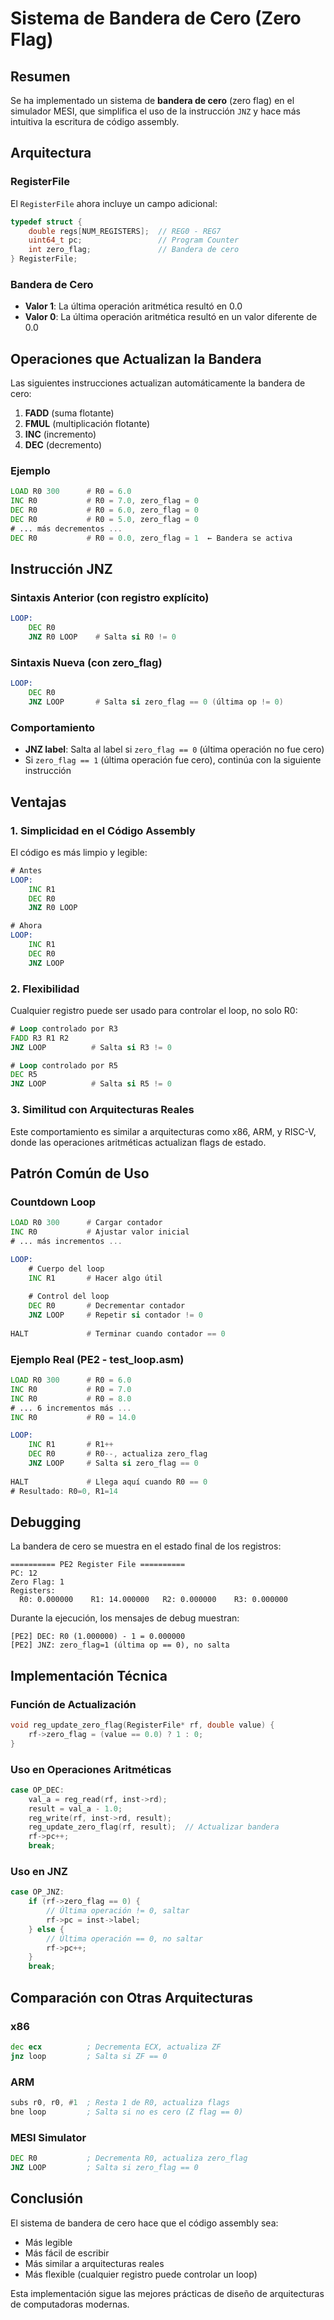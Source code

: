 # Sistema de Bandera de Cero (Zero Flag)

## Resumen

Se ha implementado un sistema de **bandera de cero** (zero flag) en el simulador MESI, que simplifica el uso de la instrucción `JNZ` y hace más intuitiva la escritura de código assembly.

## Arquitectura

### RegisterFile

El `RegisterFile` ahora incluye un campo adicional:

```c
typedef struct {
    double regs[NUM_REGISTERS];  // REG0 - REG7
    uint64_t pc;                 // Program Counter
    int zero_flag;               // Bandera de cero
} RegisterFile;
```

### Bandera de Cero

- **Valor 1**: La última operación aritmética resultó en 0.0
- **Valor 0**: La última operación aritmética resultó en un valor diferente de 0.0

## Operaciones que Actualizan la Bandera

Las siguientes instrucciones actualizan automáticamente la bandera de cero:

1. **FADD** (suma flotante)
2. **FMUL** (multiplicación flotante)
3. **INC** (incremento)
4. **DEC** (decremento)

### Ejemplo

```asm
LOAD R0 300      # R0 = 6.0
INC R0           # R0 = 7.0, zero_flag = 0
DEC R0           # R0 = 6.0, zero_flag = 0
DEC R0           # R0 = 5.0, zero_flag = 0
# ... más decrementos ...
DEC R0           # R0 = 0.0, zero_flag = 1  ← Bandera se activa
```

## Instrucción JNZ

### Sintaxis Anterior (con registro explícito)

```asm
LOOP:
    DEC R0
    JNZ R0 LOOP    # Salta si R0 != 0
```

### Sintaxis Nueva (con zero_flag)

```asm
LOOP:
    DEC R0
    JNZ LOOP       # Salta si zero_flag == 0 (última op != 0)
```

### Comportamiento

- **JNZ label**: Salta al label si `zero_flag == 0` (última operación no fue cero)
- Si `zero_flag == 1` (última operación fue cero), continúa con la siguiente instrucción

## Ventajas

### 1. Simplicidad en el Código Assembly

El código es más limpio y legible:

```asm
# Antes
LOOP:
    INC R1
    DEC R0
    JNZ R0 LOOP

# Ahora
LOOP:
    INC R1
    DEC R0
    JNZ LOOP
```

### 2. Flexibilidad

Cualquier registro puede ser usado para controlar el loop, no solo R0:

```asm
# Loop controlado por R3
FADD R3 R1 R2
JNZ LOOP          # Salta si R3 != 0

# Loop controlado por R5
DEC R5
JNZ LOOP          # Salta si R5 != 0
```

### 3. Similitud con Arquitecturas Reales

Este comportamiento es similar a arquitecturas como x86, ARM, y RISC-V, donde las operaciones aritméticas actualizan flags de estado.

## Patrón Común de Uso

### Countdown Loop

```asm
LOAD R0 300      # Cargar contador
INC R0           # Ajustar valor inicial
# ... más incrementos ...

LOOP:
    # Cuerpo del loop
    INC R1       # Hacer algo útil
    
    # Control del loop
    DEC R0       # Decrementar contador
    JNZ LOOP     # Repetir si contador != 0
    
HALT             # Terminar cuando contador == 0
```

### Ejemplo Real (PE2 - test_loop.asm)

```asm
LOAD R0 300      # R0 = 6.0
INC R0           # R0 = 7.0
INC R0           # R0 = 8.0
# ... 6 incrementos más ...
INC R0           # R0 = 14.0

LOOP:
    INC R1       # R1++
    DEC R0       # R0--, actualiza zero_flag
    JNZ LOOP     # Salta si zero_flag == 0
    
HALT             # Llega aquí cuando R0 == 0
# Resultado: R0=0, R1=14
```

## Debugging

La bandera de cero se muestra en el estado final de los registros:

```
========== PE2 Register File ==========
PC: 12
Zero Flag: 1
Registers:
  R0: 0.000000    R1: 14.000000   R2: 0.000000    R3: 0.000000
```

Durante la ejecución, los mensajes de debug muestran:

```
[PE2] DEC: R0 (1.000000) - 1 = 0.000000
[PE2] JNZ: zero_flag=1 (última op == 0), no salta
```

## Implementación Técnica

### Función de Actualización

```c
void reg_update_zero_flag(RegisterFile* rf, double value) {
    rf->zero_flag = (value == 0.0) ? 1 : 0;
}
```

### Uso en Operaciones Aritméticas

```c
case OP_DEC:
    val_a = reg_read(rf, inst->rd);
    result = val_a - 1.0;
    reg_write(rf, inst->rd, result);
    reg_update_zero_flag(rf, result);  // Actualizar bandera
    rf->pc++;
    break;
```

### Uso en JNZ

```c
case OP_JNZ:
    if (rf->zero_flag == 0) {
        // Última operación != 0, saltar
        rf->pc = inst->label;
    } else {
        // Última operación == 0, no saltar
        rf->pc++;
    }
    break;
```

## Comparación con Otras Arquitecturas

### x86

```asm
dec ecx          ; Decrementa ECX, actualiza ZF
jnz loop         ; Salta si ZF == 0
```

### ARM

```asm
subs r0, r0, #1  ; Resta 1 de R0, actualiza flags
bne loop         ; Salta si no es cero (Z flag == 0)
```

### MESI Simulator

```asm
DEC R0           ; Decrementa R0, actualiza zero_flag
JNZ LOOP         ; Salta si zero_flag == 0
```

## Conclusión

El sistema de bandera de cero hace que el código assembly sea:
- Más legible
- Más fácil de escribir
- Más similar a arquitecturas reales
- Más flexible (cualquier registro puede controlar un loop)

Esta implementación sigue las mejores prácticas de diseño de arquitecturas de computadoras modernas.
